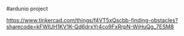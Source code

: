 #ardunio project

https://www.tinkercad.com/things/f4VT5xQscbb-finding-obstacles?sharecode=kFWIUH1KV1K-Qd6drxYr4co9FxRrpN-WiHuQg_7ESM8
